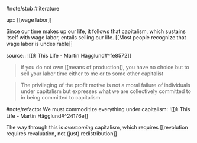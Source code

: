 #note/stub 
#literature 

up:: [[wage labor]]

Since our time makes up our life, it follows that capitalism, which sustains itself with wage labor, entails selling our life. [[Most people recognize that wage labor is undesirable]]

source:: ![[𖠫 This Life - Martin Hägglund#^fe8572]]
> if you do not own [[means of production]], you have no choice but to sell your labor time either to me or to some other capitalist

> The privileging of the profit motive is not a moral failure of individuals under capitalism but expresses what we are collectively committed to in being committed to capitalism


#note/refactor 
We must commoditize everything under capitalism:
![[𖠫 This Life - Martin Hägglund#^24176e]]

The way through this is *overcoming* capitalism, which requires [[revolution requires revaluation, not (just) redistribution]]
